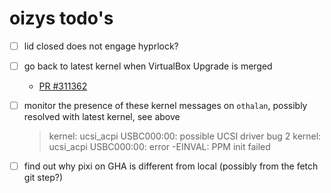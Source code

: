 # oizys todo's

- [ ] lid closed does not engage hyprlock?

- [ ] go back to latest kernel when VirtualBox Upgrade is merged
  - [PR #311362](https://github.com/NixOS/nixpkgs/pull/311362)

- [ ] monitor the presence of these kernel messages on `othalan`,
      possibly resolved with latest kernel, see above
  > kernel: ucsi_acpi USBC000:00: possible UCSI driver bug 2
  > kernel: ucsi_acpi USBC000:00: error -EINVAL: PPM init failed

- [ ] find out why pixi on GHA is different from local (possibly from the fetch git step?)

<!-- generated with <3 by daylinmorgan/todo -->
